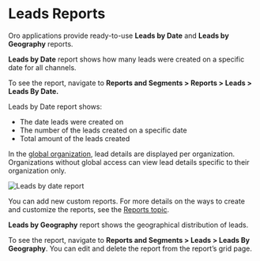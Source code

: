 <a id="doc-leads-reports"></a>

# Leads Reports

Oro applications provide ready-to-use **Leads by Date** and **Leads by Geography** reports.

**Leads by Date** report shows how many leads were created on a specific date for all channels.

To see the report, navigate to **Reports and Segments > Reports > Leads > Leads By Date.**

Leads by Date report shows:

- The date leads were created on
- The number of the leads created on a specific date
- Total amount of the leads created

In the [global organization](../../system/user-management/organizations/index.md#user-ee-multi-org), lead details are displayed per organization. Organizations without global access can view lead details specific to their organization only.

![Leads by date report](user/img/sales/leads/leads_by_date.png)

You can add new custom reports. For more details on the ways to create and customize the reports, see the [Reports topic](index.md#user-guide-reports).

**Leads by Geography** report shows the geographical distribution of leads.

To see the report, navigate to **Reports and Segments > Leads > Leads By Geography**. You can edit and delete the report from the report’s grid page.
